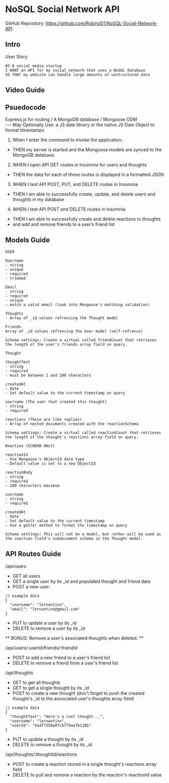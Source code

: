 # NoSQL Social Network API

GitHub Repository: https://github.com/RubinoD1/NoSQL-Social-Network-API

## Intro

User Story

```
AS A social media startup
I WANT an API for my social network that uses a NoSQL database
SO THAT my website can handle large amounts of unstructured data
```

## Video Guide 

## Psuedocode 

Express.js for routing /  A MongoDB database  /  Mongoose ODM  
--- May Optionally Use: a JS date library or the native JS Date Object to format timestamps 

1) When I enter the command to invoke the application:
- THEN my server is started and the Mongoose models are synced to the MongoDB database.

2) WHEN I open API GET routes in Insomnia for users and thoughts
-  THEN the data for each of these routes is displayed in a formatted JSON

3) WHEN I test API POST, PUT, and DELETE routes in Insomnia
- THEN I am able to successfully create, update, and delete users and thoughts in my database

4) WHEN I test API POST and DELETE routes in Insomnia
- THEN I am able to successfully create and delete reactions to thoughts 
- and add and remove friends to a user’s friend list

## Models Guide
```
USER

Username 
- string 
- unique
- required
- trimmed

Email 
- string 
- required
- unique 
- match a valid email (look into Mongoose's matching validation)

Thoughts 
- Array of _id values refrencing the Thought model 

Friends 
Array of _id values refrencing the User model (self-refrence)

Schema settings: Create a virtual called friendCount that retrieves the length of the user's friends array field on query.
```
```
Thought 

thoughtText
- string 
- required
- must be between 1 and 280 characters

createdAt
- date
- Set default value to the current timestamp on query

username (The user that created this thought)
- string 
- required

reactions (These are like replies)
- Array of nested documents created with the reactionSchema

Schema settings: Create a virtual called reactionCount that retrieves the length of the thought's reactions array field on query.
```
```
Reaction (SCHEMA ONLY)

reactionId
- Use Mongoose's ObjectId data type
- Default value is set to a new ObjectId

reactionBody 
- string 
- required
- 280 characters maximum

username 
- string 
- required

createdAt
- date 
- Set default value to the current timestamp
- Use a getter method to format the timestamp on query

Schema settings: This will not be a model, but rather will be used as the reaction field's subdocument schema in the Thought model.
```

## API Routes Guide

/api/users
- GET all users 
- GET a single user by its _id and populated thought and friend data 
- POST a new user:

```
// example data
{
  "username": "lernantino",
  "email": "lernantino@gmail.com"
}
```
- PUT to update a user by its _id 
- DELETE to remove a user by its _id 

** BONUS: Remove a user's associated thoughts when deleted. **


/api/users/:userId/friends/:friendId
- POST to add a new friend to a user's friend list
- DELETE to remove a friend from a user's friend list


/api/thoughts
- GET to get all thoughts 
- GET to get a single thought by its _id
- POST to create a new thought 
(don't forget to push the created thought's _id to the associated user's thoughts array field)

```
// example data
{
  "thoughtText": "Here's a cool thought...",
  "username": "lernantino",
  "userId": "5edff358a0fcb779aa7b118b"
}
```

- PUT to update a thought by its _id 
- DELETE to remove a thought by its _id 


/api/thoughts/:thoughtId/reactions
- POST to create a reaction stored in a single thought's reactions array field
- DELETE to pull and remove a reaction by the reaction's reactionId value